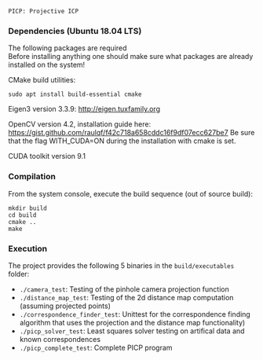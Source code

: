     PICP: Projective ICP

### Dependencies (Ubuntu 18.04 LTS)
The following packages are required <br>
Before installing anything one should make sure what packages are already installed on the system!

CMake build utilities:

    sudo apt install build-essential cmake

Eigen3 version 3.3.9: http://eigen.tuxfamily.org

OpenCV version 4.2, installation guide here: https://gist.github.com/raulqf/f42c718a658cddc16f9df07ecc627be7
Be sure that the flag WITH_CUDA=ON during the installation with cmake is set.

CUDA toolkit version 9.1

### Compilation
From the system console, execute the build sequence (out of source build):

    mkdir build
    cd build
    cmake ..
    make

### Execution
The project provides the following 5 binaries in the `build/executables` folder:
- `./camera_test`: Testing of the pinhole camera projection function
- `./distance_map_test`: Testing of the 2d distance map computation (assuming projected points)
- `./correspondence_finder_test`: Unittest for the correspondence finding algorithm that uses the projection and the distance map functionality)
- `./picp_solver_test`: Least squares solver testing on artifical data and known correspondences
- `./picp_complete_test`: Complete PICP program
